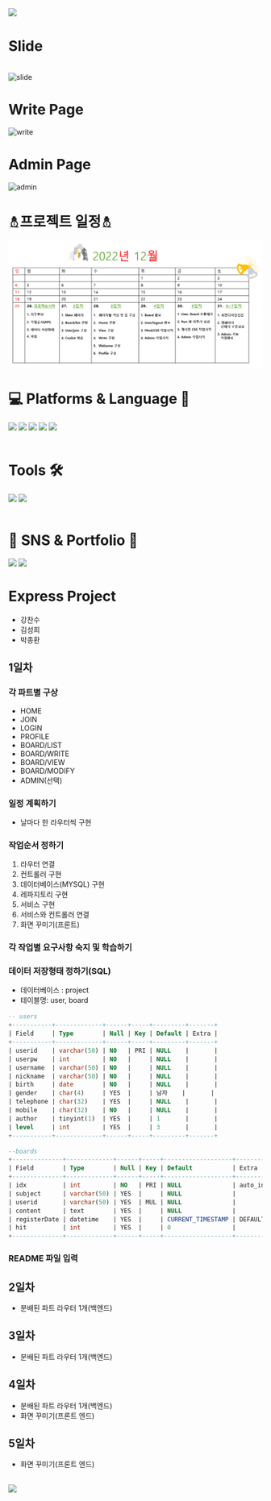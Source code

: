 <!-- Header -->
<img src="https://capsule-render.vercel.app/api?type=waving&color=auto&height=200&section=header&text=Team5&fontSize=90" />

# Slide
</br>![slide](https://user-images.githubusercontent.com/83848462/210202091-08c59b60-c454-425b-92ee-10d0adc34638.gif)

# Write Page
![write](https://user-images.githubusercontent.com/83848462/210202101-ce83bda0-5798-4f75-85cb-8c285babeb35.gif)

# Admin Page
![admin](https://user-images.githubusercontent.com/83848462/210202102-4a8a197e-32e7-4bfb-af79-8d1e6f672b67.gif)

# ⛄︎프로젝트 일정⛄︎
<img src="public/img/프로젝트일정.png"/>




# 💻 Platforms & Language 🧾

<div>
    <img src="https://img.shields.io/badge/MySQL-4479A1?style=flat&logo=MySQL&logoColor=white" />
    <img src="https://img.shields.io/badge/HTML5-E34F26?style=flat&logo=HTML5&logoColor=white" />
    <img src="https://img.shields.io/badge/CSS3-1572B6?style=flat&logo=CSS3&logoColor=white" />
    <img src="https://img.shields.io/badge/JavaScript-F7DF1E?style=flat&logo=JavaScript&logoColor=white" />
    <img src="https://img.shields.io/badge/Node.js-339933?style=flat&logo=Node.js&logoColor=white" />
</div>

</br>

# Tools 🛠️

<div>
    <img src="https://img.shields.io/badge/Visual Studio Code-007ACC?style=flat&logo=Visual Studio Code&logoColor=white" />
    <img src="https://img.shields.io/badge/GitHub-181717?style=flat&logo=GitHub&logoColor=white" />
</div>

</br>

# 🎨 SNS & Portfolio 🎨 
<div>
     <img src="https://img.shields.io/badge/Tistory-000000?style=flat&logo=Tistory&logoColor=white" />
    <img src="https://img.shields.io/badge/Gmail-EA4335?style=flat&logo=Gmail&logoColor=white" />
</div>


# Express Project

-   강찬수
-   김성희
-   박종환

## 1일차

### 각 파트별 구상

-   HOME
-   JOIN
-   LOGIN
-   PROFILE
-   BOARD/LIST
-   BOARD/WRITE
-   BOARD/VIEW
-   BOARD/MODIFY
-   ADMIN(선택)

### 일정 계획하기

-   날마다 한 라우터씩 구현

### 작업순서 정하기

1. 라우터 연결
2. 컨트롤러 구현
3. 데이터베이스(MYSQL) 구현
4. 레파지토리 구현
5. 서비스 구현
6. 서비스와 컨트롤러 연결
7. 화면 꾸미기(프론트)

### 각 작업별 요구사항 숙지 및 학습하기

### 데이터 저장형태 정하기(SQL)

-   데이터베이스 : project
-   테이블명: user, board

```sql
-- users
+-----------+-------------+------+-----+---------+-------+
| Field     | Type        | Null | Key | Default | Extra |
+-----------+-------------+------+-----+---------+-------+
| userid    | varchar(50) | NO   | PRI | NULL    |       |
| userpw    | int         | NO   |     | NULL    |       |
| username  | varchar(50) | NO   |     | NULL    |       |
| nickname  | varchar(50) | NO   |     | NULL    |       |
| birth     | date        | NO   |     | NULL    |       |
| gender    | char(4)     | YES  |     | 남자    |       |
| telephone | char(32)    | YES  |     | NULL    |       |
| mobile    | char(32)    | NO   |     | NULL    |       |
| author    | tinyint(1)  | YES  |     | 1       |       |
| level     | int         | YES  |     | 3       |       |
+-----------+-------------+------+-----+---------+-------+
```

```sql
--boards
+--------------+-------------+------+-----+-------------------+-------------------+
| Field        | Type        | Null | Key | Default           | Extra             |
+--------------+-------------+------+-----+-------------------+-------------------+
| idx          | int         | NO   | PRI | NULL              | auto_increment    |
| subject      | varchar(50) | YES  |     | NULL              |                   |
| userid       | varchar(50) | YES  | MUL | NULL              |                   |
| content      | text        | YES  |     | NULL              |                   |
| registerDate | datetime    | YES  |     | CURRENT_TIMESTAMP | DEFAULT_GENERATED |
| hit          | int         | YES  |     | 0                 |                   |
+--------------+-------------+------+-----+-------------------+-------------------+
```

### README 파일 입력

## 2일차

-   분배된 파트 라우터 1개(백엔드)

## 3일차

-   분배된 파트 라우터 1개(백엔드)

## 4일차

-   분배된 파트 라우터 1개(백엔드)
-   화면 꾸미기(프론트 엔드)

## 5일차

-   화면 꾸미기(프론트 엔드)




<!-- 영상 -->


</br>

<!-- Footer -->
<img src="https://capsule-render.vercel.app/api?type=waving&color=auto&height=200&section=footer&text=Thanks!&fontSize=90" />
